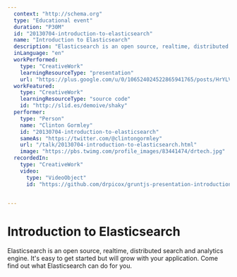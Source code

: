 ```yaml
---
  context: "http://schema.org"
  type: "Educational event"
  duration: "P30M"
  id: "20130704-introduction-to-elasticsearch"
  name: "Introduction to Elasticsearch"
  description: "Elasticsearch is an open source, realtime, distributed search and analytics engine. It's easy to get started but will grow with your application. Come find out what Elasticsearch can do for you."
  inLanguage: "en"
  workPerformed: 
    type: "CreativeWork"
    learningResourceType: "presentation"
    url: "https://plus.google.com/u/0/106524024522865941765/posts/HrYLVwDLs4p"
  workFeatured: 
    type: "CreativeWork"
    learningResourceType: "source code"
    id: "http://slid.es/demoive/shaky"
  performer: 
    type: "Person"
    name: "Clinton Gormley"
    id: "20130704-introduction-to-elasticsearch"
    sameAs: "https://twitter.com/@clintongormley"
    url: "/talk/20130704-introduction-to-elasticsearch.html"
    image: "https://pbs.twimg.com/profile_images/83441474/drtech.jpg"
  recordedIn: 
    type: "CreativeWork"
    video: 
      type: "VideoObject"
      id: "https://github.com/drpicox/gruntjs-presentation-introduction"


---
```

# Introduction to Elasticsearch

Elasticsearch is an open source, realtime, distributed search and analytics engine. It's easy to get started but will grow with your application. Come find out what Elasticsearch can do for you.